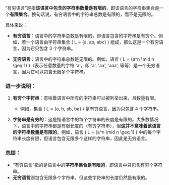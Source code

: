 “有穷语言”是指**该语言中包含的字符串数量是有限的**，即该语言的字符串集合是一个**有限集合**。换句话说，有穷语言中的字符串总数是有限的，而不是无限的。

具体来说：

- **有穷语言**：语言中的字符串总数是有限的，即语言包含的字符串是有穷个。例如，若一个语言由字符串集合 \( L = \{a, ab, abc\} \) 组成，那么这是一个有穷语言，因为它只包含 3 个字符串。

- **无穷语言**：语言中的字符串总数是无限的。例如，语言 \( L = \{a^n \mid n \geq 1\} \)（表示任意数量的字符 'a'，即 'a', 'aa', 'aaa', 等等）是一个无穷语言，因为它可以包含无限多个字符串。

### 进一步说明：

1. **有穷个字符串**：意味着语言中所有的字符串可以被列举出来，且数量有限。
   - 例如，集合 \( L = \{a, b, ab, ba\} \) 是有穷语言，因为只包含 4 个字符串。

2. **字符串是有穷的**：这是指语言中的每个字符串的长度是有限的。大多数情况下，语言中的字符串都是有限长度的（有穷字符串），但**这并不意味着该语言的字符串数量是有限的**。例如，语言 \( L = \{a^n \mid n \geq 1\} \) 中的每个字符串长度有限，但语言包含无限多个这样的字符串，因此是无穷语言。

### 总结：

- “有穷语言”指的是语言中的**字符串集合是有限的**，即语言中只包含有穷个字符串。
- **无穷语言**则包含无限多个字符串，但这些字符串的长度仍然是有限的。
